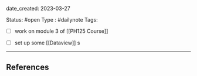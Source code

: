 

date_created: 2023-03-27

Status: #open 
Type : #dailynote 
Tags:

- [ ] work on module 3 of [[PH125 Course]]
- [ ] set up some [[Dataview]] s



---
## References
